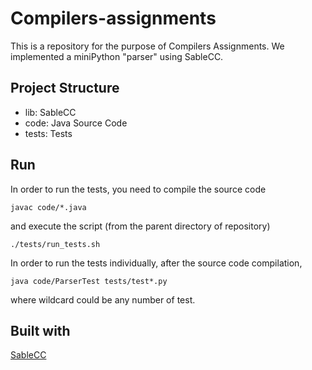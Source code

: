 # Compilers-assignments

This is a repository for the purpose of Compilers Assignments. We implemented a miniPython "parser" using SableCC.

## Project Structure

- lib: SableCC
- code: Java Source Code
- tests: Tests

## Run

In order to run the tests, you need to compile the source code
```
javac code/*.java
```

and execute the script (from the parent directory of repository)
```
./tests/run_tests.sh
```

In order to run the tests individually, after the source code compilation,
```
java code/ParserTest tests/test*.py
```
where wildcard could be any number of test.

## Built with
[SableCC](https://sablecc.org/)
